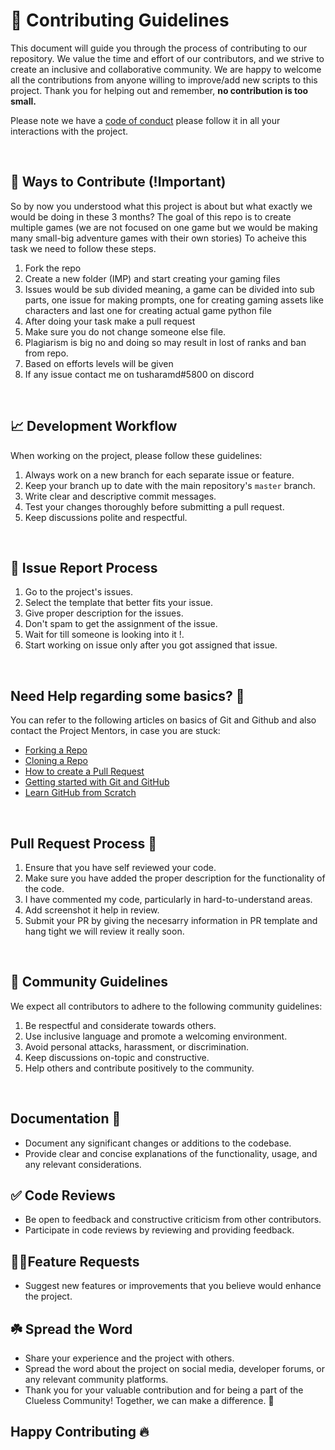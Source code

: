# 📜 **Contributing Guidelines** 

This document will guide you through the process of contributing to our repository. 
We value the time and effort of our contributors, and we strive to create an inclusive and collaborative community.
We are happy to welcome all the contributions from anyone willing to improve/add new scripts to this project.
Thank you for helping out and remember, **no contribution is too small.**

Please note we have a [code of conduct](CODE_OF_CONDUCT.md)  please follow it in all your interactions with the project.

<br>

## 🔁 Ways to Contribute (!Important)

So by now you understood what this project is about but what exactly we would be doing in these 3 months?
The goal of this repo is to create multiple games (we are not focused on one game but we would be making many small-big adventure games with their own stories)
To acheive this task we need to follow these steps.
1. Fork the repo
2. Create a new folder (IMP) and start creating your gaming files
3. Issues would be sub divided meaning, a game can be divided into sub parts, one issue for making prompts, one for creating gaming assets like characters and last one for creating actual game python file
4. After doing your task make a pull request
5. Make sure you do not change someone else file.
6. Plagiarism is big no and doing so may result in lost of ranks and ban from repo.
7. Based on efforts levels will be given
8. If any issue contact me on tusharamd#5800 on discord

<br>

## 📈 Development Workflow

When working on the project, please follow these guidelines:

1. Always work on a new branch for each separate issue or feature.
2. Keep your branch up to date with the main repository's `master` branch.
3. Write clear and descriptive commit messages.
4. Test your changes thoroughly before submitting a pull request.
5. Keep discussions polite and respectful.


<br>

## 🚩 **Issue Report Process**

1. Go to the project's issues.
2. Select the template that better fits your issue.
3. Give proper description for the issues.
4. Don't spam to get the assignment of the issue.
5. Wait for till someone is looking into it !.
6. Start working on issue only after you got assigned that issue.

<br>

## **Need Help regarding some basics? 🤔**


You can refer to the following articles on basics of Git and Github and also contact the Project Mentors,
in case you are stuck:

- [Forking a Repo](https://help.github.com/en/github/getting-started-with-github/fork-a-repo)
- [Cloning a Repo](https://help.github.com/en/desktop/contributing-to-projects/creating-an-issue-or-pull-request)
- [How to create a Pull Request](https://opensource.com/article/19/7/create-pull-request-github)
- [Getting started with Git and GitHub](https://towardsdatascience.com/getting-started-with-git-and-github-6fcd0f2d4ac6)
- [Learn GitHub from Scratch](https://docs.github.com/en/get-started/start-your-journey/git-and-github-learning-resources)

<br>

## **Pull Request Process 🚀**

1. Ensure that you have self reviewed your code.
2. Make sure you have added the proper description for the functionality of the code.
3. I have commented my code, particularly in hard-to-understand areas.
4. Add screenshot it help in review.
5. Submit your PR by giving the necesarry information in PR template and hang tight we will review it really soon.

<br>

## 🤝 Community Guidelines

We expect all contributors to adhere to the following community guidelines:

1. Be respectful and considerate towards others.
2. Use inclusive language and promote a welcoming environment.
3. Avoid personal attacks, harassment, or discrimination.
4. Keep discussions on-topic and constructive.
5. Help others and contribute positively to the community.

<br>

## Documentation 📑
- Document any significant changes or additions to the codebase.
- Provide clear and concise explanations of the functionality, usage, and any relevant considerations.

## ✅ Code Reviews
- Be open to feedback and constructive criticism from other contributors.
- Participate in code reviews by reviewing and providing feedback.

## 🚀🚀Feature Requests
- Suggest new features or improvements that you believe would enhance the project.

## ☘️ Spread the Word
- Share your experience and the project with others.
- Spread the word about the project on social media, developer forums, or any relevant community platforms.
- Thank you for your valuable contribution and for being a part of the Clueless Community! Together, we can make a difference. 🚀


## **Happy Contributing 🔥** 
